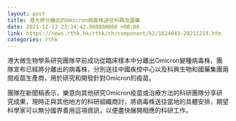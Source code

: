 ```yaml
---
layout: post
title: 港大將分離出的Omicron病毒株送往科興及國藥
date: 2021-12-13 23:34:42.000000000 +08:00
link: https://news.rthk.hk/rthk/ch/component/k2/1624043-20211213.htm
categories: rthk
---
```


港大微生物學系研究團隊早前成功從臨床樣本中分離出Omicron變種病毒株，團隊宣布已經將分離出的病毒株，分別送往中國疾控中心以及科興生物和國藥集團兩間疫苗生產商，用於研究和開發針對Omicron的疫苗。

團隊在新聞稿表示，樂意向其他研究Omicron疫苗或治療方法的科研團隊分享研究成果，現時正與其他地方的科研組織商討，將病毒株送往當地的具體安排，期望科學家可以無分國界善用這項資訊，以便盡快展開相應的科研工作。
